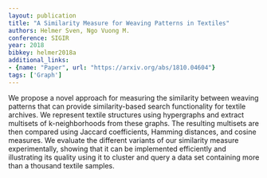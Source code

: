 ```yaml
---
layout: publication
title: "A Similarity Measure for Weaving Patterns in Textiles"
authors: Helmer Sven, Ngo Vuong M.
conference: SIGIR
year: 2018
bibkey: helmer2018a
additional_links:
- {name: "Paper", url: "https://arxiv.org/abs/1810.04604"}
tags: ['Graph']
---
```

We propose a novel approach for measuring the similarity between weaving patterns that can provide similarity-based search functionality for textile archives. We represent textile structures using hypergraphs and extract multisets of k-neighborhoods from these graphs. The resulting multisets are then compared using Jaccard coefficients, Hamming distances, and cosine measures. We evaluate the different variants of our similarity measure experimentally, showing that it can be implemented efficiently and illustrating its quality using it to cluster and query a data set containing more than a thousand textile samples.